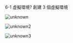 6-1 虛擬環境? 創建 3 個虛擬環境

![unknown](https://user-images.githubusercontent.com/89715433/179747245-79d9e8bf-e3e6-4b4d-a7aa-69ae9cb166c4.png)

![unknown2](https://user-images.githubusercontent.com/89715433/179747265-59062712-eca7-40c0-b71c-f66aa3d3965f.png)

![unknown3](https://user-images.githubusercontent.com/89715433/179747345-45847ba2-6e6d-4601-868f-e8c1f8715121.png)
